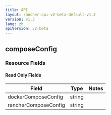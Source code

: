 ```yaml
---
title: API
layout: rancher-api-v2-beta-default-v1.3
version: v1.3
lang: zh
apiVersion: v2-beta
---
```


## composeConfig



### Resource Fields


#### Read Only Fields

Field | Type   | Notes
---|---|---
dockerComposeConfig | string  | 
rancherComposeConfig | string  | 


<br>
